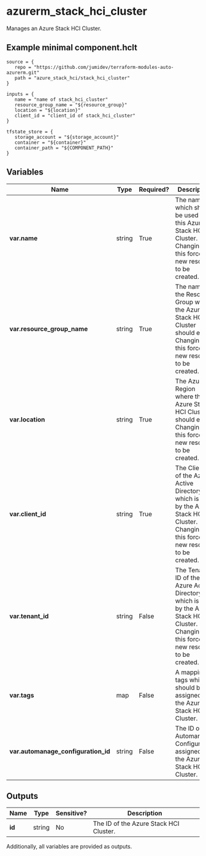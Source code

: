 # azurerm_stack_hci_cluster

Manages an Azure Stack HCI Cluster.

## Example minimal component.hclt

```hcl
source = {
   repo = "https://github.com/jumidev/terraform-modules-auto-azurerm.git" 
   path = "azure_stack_hci/stack_hci_cluster" 
}

inputs = {
   name = "name of stack_hci_cluster" 
   resource_group_name = "${resource_group}" 
   location = "${location}" 
   client_id = "client_id of stack_hci_cluster" 
}

tfstate_store = {
   storage_account = "${storage_account}" 
   container = "${container}" 
   container_path = "${COMPONENT_PATH}" 
}

```

## Variables

| Name | Type | Required? |  Description |
| ---- | ---- | --------- |  ----------- |
| **var.name** | string | True | The name which should be used for this Azure Stack HCI Cluster. Changing this forces a new resource to be created. | 
| **var.resource_group_name** | string | True | The name of the Resource Group where the Azure Stack HCI Cluster should exist. Changing this forces a new resource to be created. | 
| **var.location** | string | True | The Azure Region where the Azure Stack HCI Cluster should exist. Changing this forces a new resource to be created. | 
| **var.client_id** | string | True | The Client ID of the Azure Active Directory which is used by the Azure Stack HCI Cluster. Changing this forces a new resource to be created. | 
| **var.tenant_id** | string | False | The Tenant ID of the Azure Active Directory which is used by the Azure Stack HCI Cluster. Changing this forces a new resource to be created. | 
| **var.tags** | map | False | A mapping of tags which should be assigned to the Azure Stack HCI Cluster. | 
| **var.automanage_configuration_id** | string | False | The ID of the Automanage Configuration assigned to the Azure Stack HCI Cluster. | 



## Outputs

| Name | Type | Sensitive? | Description |
| ---- | ---- | --------- | --------- |
| **id** | string | No  | The ID of the Azure Stack HCI Cluster. | 

Additionally, all variables are provided as outputs.
